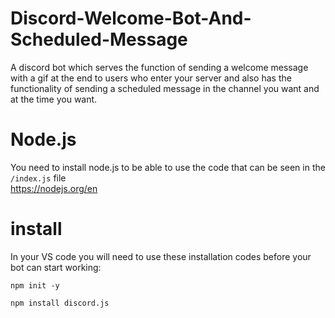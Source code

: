 # Discord-Welcome-Bot-And-Scheduled-Message
A discord bot which serves the function of sending a welcome message with a gif at the end to users who enter your server and also has the functionality of sending a scheduled message in the channel you want and at the time you want.

# Node.js
You need to install node.js to be able to use the code that can be seen in the `/index.js` file                                       
https://nodejs.org/en

# install
In your VS code you will need to use these installation codes before your bot can start working:              
```
npm init -y
```                                                                                                                   
```
npm install discord.js
```
